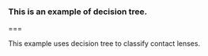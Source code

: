 ### This is an example of decision tree.
===

This example uses decision tree to classify contact lenses.
